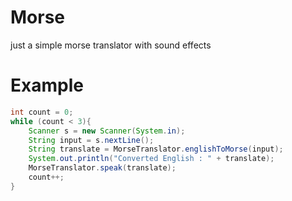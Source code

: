 # Morse
just a simple morse translator with sound effects

# Example
```java
int count = 0;
while (count < 3){
	Scanner s = new Scanner(System.in);
	String input = s.nextLine();
	String translate = MorseTranslator.englishToMorse(input);
	System.out.println("Converted English : " + translate);
	MorseTranslator.speak(translate);
	count++;
}
```
